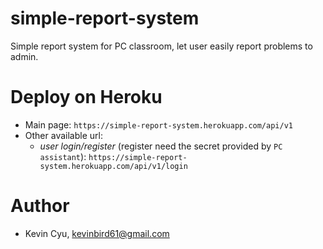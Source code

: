 # simple-report-system
Simple report system for PC classroom, let user easily report problems to admin.

# Deploy on Heroku

* Main page: `https://simple-report-system.herokuapp.com/api/v1`
* Other available url:
    * *user login/register* (register need the secret provided by `PC assistant`): `https://simple-report-system.herokuapp.com/api/v1/login`


# Author 
* Kevin Cyu, kevinbird61@gmail.com